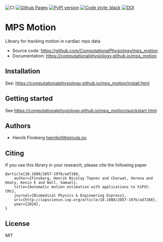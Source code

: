 ![CI](https://github.com/ComputationalPhysiology/mps_motion/workflows/CI/badge.svg)
[![Github Pages](https://github.com/ComputationalPhysiology/mps_motion/actions/workflows/build_docs.yml/badge.svg)](https://github.com/ComputationalPhysiology/mps_motion/actions/workflows/build_docs.yml)
[![PyPI version](https://badge.fury.io/py/mps-motion.svg)](https://badge.fury.io/py/mps-motion)
[![Code style: black](https://img.shields.io/badge/code%20style-black-000000.svg)](https://github.com/psf/black)
[![DOI](https://zenodo.org/badge/327848546.svg)](https://zenodo.org/doi/10.5281/zenodo.13380032)

# MPS Motion

Library for tracking motion in cardiac mps data


* Source code: https://github.com/ComputationalPhysiology/mps_motion
* Documentation: https://computationalphysiology.github.io/mps_motion


## Installation

See: https://computationalphysiology.github.io/mps_motion/install.html


## Getting started

See https://computationalphysiology.github.io/mps_motion/quickstart.html


## Authors

- Henrik Finsberg henriknf@simula.no

## Citing
If you use this library in your research, please cite the following paper
```
@article{10.1088/2057-1976/ad7268,
	author={Finsberg, Henrik Nicolay Topnes and Charwat, Verena and Healy, Kevin E and Wall, Samuel},
	title={Automatic motion estimation with applications to hiPSC-CMs},
	journal={Biomedical Physics & Engineering Express},
	url={http://iopscience.iop.org/article/10.1088/2057-1976/ad7268},
	year={2024},
}
```

## License
MIT
